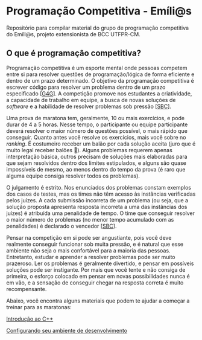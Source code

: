 # Programação Competitiva - Emíli@s

Repositório para compilar material do grupo de programação competitiva do Emíli@s, projeto extensionista de BCC UTFPR-CM.

## O que é programação competitiva?

Programação competitiva é um esporte mental onde pessoas competem entre si para resolver questões de programação/lógica de forma eficiente e dentro de um prazo determinado. O objetivo da programação competitiva é escrever código para resolver um problema dentro de um prazo especificado [[G4G](https://www.geeksforgeeks.org/competitive-programming-a-complete-guide/#:~:text=Advance%20Data%20Structures-,What%20is%20Competitive%20Programming%3F,problem%20within%20a%20given%20timeframe.)]. A competição promove nos estudantes a criatividade, a capacidade de trabalho em equipe, a busca de novas soluções de *software* e a habilidade de resolver problemas sob pressão [[SBC](https://maratona.sbc.org.br/sobre/index.html)].

Uma prova de maratona tem, geralmente, 10 ou mais exercícios, e pode durar de 4 a 5 horas. Nesse tempo, o participante ou equipe participante deverá resolver o maior número de questões possível, o mais rápido que conseguir. Quanto antes você resolve os exercícios, mais você sobre no *ranking*. É costumeiro receber um balão por cada solução aceita (juro que é muito legal receber balões :balloon:). Alguns problemas requerem apenas interpretação básica, outros precisam de soluções mais elaboradas para que sejam resolvidos dentro dos limites estipulados, e alguns são quase impossíveis de mesmo, ao menos dentro do tempo da prova (é raro que alguma equipe consiga resolver todos os problemas).

O julgamento é estrito. Nos enunciados dos problemas constam exemplos dos casos de testes, mas os times não têm acesso às instâncias verificadas pelos juízes. A cada submissão incorreta de um problema (ou seja, que a solução proposta apresenta resposta incorreta a uma das instâncias dos juízes) é atribuída uma penalidade de tempo. O time que conseguir resolver o maior número de problemas (no menor tempo acumulado com as penalidades) é declarado o vencedor [[SBC](https://maratona.sbc.org.br/sobre/index.html)].

Pensar na competição em si pode ser angustiante, pois você deve realmente conseguir funcionar sob muita pressão, e é natural que esse ambiente não seja o mais confortável para a maioria das pessoas. Entretanto, estudar e aprender a resolver problemas pode ser muito prazeroso. Ler os problemas é geralmente divertido, e pensar em possíveis soluções pode ser instigante. Por mais que você tente e não consiga de primeira, o esforço colocado em pensar em novas possibilidades nunca é em vão, e a sensação de conseguir chegar na resposta correta é muito recompensante.

Abaixo, você encontra alguns materiais que podem te ajudar a começar a treinar para as maratonas:

[Introdução ao C++](/material/1%20-%20Introdução.md)

[Configurando seu ambiente de desenvolvimento](/material/2%20-%20Configurando%20seu%20ambiente%20de%20desenvolvimento.md)
